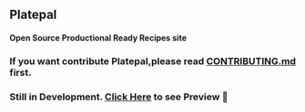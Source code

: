 ## Platepal
#### Open Source Productional Ready Recipes site

### If you want contribute Platepal,please read <a href="https://github.com/rizmyabdulla/platepal/blob/main/CONTRIBUTING.md">CONTRIBUTING.md</a> first.


### Still in Development. [Click Here](https://rizmyabdulla.github.io/platepal/) to see Preview 🚀
